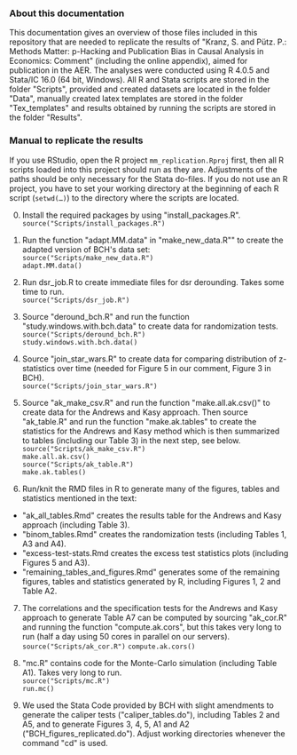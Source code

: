 ### About this documentation
This documentation gives an overview of those files included in this repository that are needed to replicate the results of "Kranz, S. and Pütz. P.: Methods Matter: p-Hacking and Publication Bias in Causal Analysis in Economics: Comment" (including the online appendix), aimed for publication in the AER.
The analyses were conducted using R 4.0.5 and Stata/IC 16.0 (64 bit, Windows). All R and Stata scripts are stored in the folder "Scripts", provided and created datasets are located in the folder "Data", manually created latex templates are stored in the folder "Tex_templates" and results obtained by running the scripts are stored in the folder "Results". 


### Manual to replicate the results
If you use RStudio, open the R project 
`mm_replication.Rproj` first, then all R scripts loaded into this project should run as they are. Adjustments of the paths should be only necessary for the Stata do-files.
If you do not use an R project, you have to set your working directory at the beginning of each R script (`setwd(…)`) to the directory where the scripts are located.

0. Install the required packages by using "install_packages.R". \
`source("Scripts/install_packages.R")`

1. Run the function "adapt.MM.data" in "make_new_data.R"" to create the adapted version of BCH's data set: \
`source("Scripts/make_new_data.R")` \
`adapt.MM.data()`

2. Run dsr_job.R to create immediate files for dsr derounding. Takes some time to run. \
`source("Scripts/dsr_job.R")`

3. Source "deround_bch.R" and run the function "study.windows.with.bch.data" to create data for randomization tests.\
`source("Scripts/deround_bch.R")`\
`study.windows.with.bch.data()`

4. Source "join_star_wars.R" to create data for comparing distribution of z-statistics over time (needed for Figure 5 in our comment, Figure 3 in BCH).\
`source("Scripts/join_star_wars.R")`

5. Source "ak_make_csv.R" and run the function "make.all.ak.csv()" to create data for the Andrews and Kasy approach. Then source "ak_table.R" and run the function "make.ak.tables" to create the statistics for the Andrews and Kasy method which is then summarized to tables (including our Table 3) in the next step, see below. \
`source("Scripts/ak_make_csv.R")`\
`make.all.ak.csv()`\
`source("Scripts/ak_table.R")`\
`make.ak.tables()`

6. Run/knit the RMD files in R to generate many of the figures, tables and statistics mentioned in the text:
* "ak_all_tables.Rmd" creates the results table for the Andrews and Kasy approach (including Table 3).
* "binom_tables.Rmd" creates the randomization tests (including Tables 1, A3 and A4).
* "excess-test-stats.Rmd creates the excess test statistics plots (including Figures 5 and A3).
* "remaining_tables_and_figures.Rmd" generates some of the remaining figures, tables and statistics generated by R, including Figures 1, 2 and Table A2.

7. The correlations and the specification tests for the Andrews and Kasy approach to generate Table A7 can be computed by sourcing "ak_cor.R" and running the function "compute.ak.cors", but this takes very long to run (half a day using 50 cores in parallel on our servers).\
`source("Scripts/ak_cor.R")`
`compute.ak.cors()`

8. "mc.R" contains code for the Monte-Carlo simulation (including Table A1). Takes very long to run. \
`source("Scripts/mc.R")` \
`run.mc()`

9. We used the Stata Code provided by BCH with slight amendments to generate the caliper tests ("caliper_tables.do"), including Tables 2 and A5, and to generate Figures 3, 4, 5, A1 and A2 ("BCH_figures_replicated.do"). Adjust working directories whenever the command "cd" is used.
